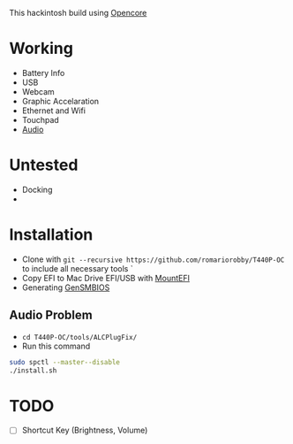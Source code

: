 This hackintosh build using [Opencore](https://dortania.github.io/)
# Working
- Battery Info
- USB
- Webcam
- Graphic Accelaration
- Ethernet and Wifi
- Touchpad
- [Audio](#audio-problem)
# Untested
- Docking
- 

# Installation
- Clone with `git --recursive https://github.com/romariorobby/T440P-OC` to include all necessary tools `
- Copy EFI to Mac Drive EFI/USB with [MountEFI](https://github.com/corpnewt/MountEFI)
- Generating [GenSMBIOS](https://github.com/corpnewt/GenSMBIOS)

## Audio Problem
- `cd T440P-OC/tools/ALCPlugFix/`
- Run this command

```bash
sudo spctl --master--disable
./install.sh
```

# TODO
- [ ] Shortcut Key (Brightness, Volume)
